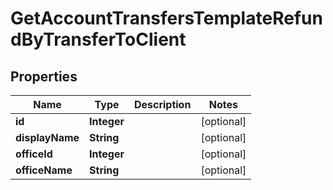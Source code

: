 # GetAccountTransfersTemplateRefundByTransferToClient

## Properties
Name | Type | Description | Notes
------------ | ------------- | ------------- | -------------
**id** | **Integer** |  |  [optional]
**displayName** | **String** |  |  [optional]
**officeId** | **Integer** |  |  [optional]
**officeName** | **String** |  |  [optional]
